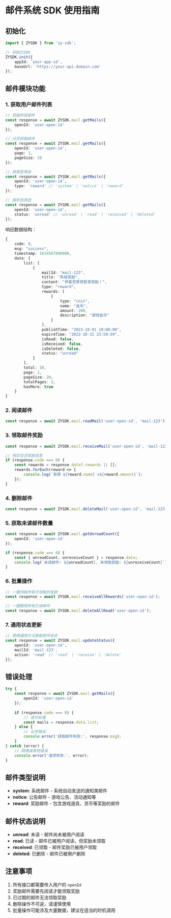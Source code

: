 # 邮件系统 SDK 使用指南

## 初始化

```typescript
import { ZYSDK } from 'zy-sdk';

// 初始化SDK
ZYSDK.init({
    appId: 'your-app-id',
    baseUrl: 'https://your-api-domain.com'
});
```

## 邮件模块功能

### 1. 获取用户邮件列表

```typescript
// 获取所有邮件
const response = await ZYSDK.mail.getMails({
    openId: 'user-open-id'
});

// 分页获取邮件
const response = await ZYSDK.mail.getMails({
    openId: 'user-open-id',
    page: 1,
    pageSize: 20
});

// 按类型筛选
const response = await ZYSDK.mail.getMails({
    openId: 'user-open-id',
    type: 'reward' // 'system' | 'notice' | 'reward'
});

// 按状态筛选
const response = await ZYSDK.mail.getMails({
    openId: 'user-open-id',
    status: 'unread' // 'unread' | 'read' | 'received' | 'deleted'
});
```

响应数据结构：
```typescript
{
    code: 0,
    msg: "success",
    timestamp: 1634567890000,
    data: {
        list: [
            {
                mailId: "mail-123",
                title: "系统奖励",
                content: "恭喜您获得登录奖励！",
                type: "reward",
                rewards: [
                    {
                        type: "coin",
                        name: "金币",
                        amount: 100,
                        description: "游戏金币"
                    }
                ],
                publishTime: "2023-10-01 10:00:00",
                expireTime: "2023-10-31 23:59:59",
                isRead: false,
                isReceived: false,
                isDeleted: false,
                status: "unread"
            }
        ],
        total: 50,
        page: 1,
        pageSize: 20,
        totalPages: 3,
        hasMore: true
    }
}
```

### 2. 阅读邮件

```typescript
const response = await ZYSDK.mail.readMail('user-open-id', 'mail-123');
```

### 3. 领取邮件奖励

```typescript
const response = await ZYSDK.mail.receiveMail('user-open-id', 'mail-123');

// 响应包含奖励信息
if (response.code === 0) {
    const rewards = response.data?.rewards || [];
    rewards.forEach(reward => {
        console.log(`获得 ${reward.name} x${reward.amount}`);
    });
}
```

### 4. 删除邮件

```typescript
const response = await ZYSDK.mail.deleteMail('user-open-id', 'mail-123');
```

### 5. 获取未读邮件数量

```typescript
const response = await ZYSDK.mail.getUnreadCount({
    openId: 'user-open-id'
});

if (response.code === 0) {
    const { unreadCount, unreceiveCount } = response.data;
    console.log(`未读邮件: ${unreadCount}, 未领取奖励: ${unreceiveCount}`);
}
```

### 6. 批量操作

```typescript
// 一键领取所有可领取的奖励
const response = await ZYSDK.mail.receiveAllRewards('user-open-id');

// 一键删除所有已读邮件
const response = await ZYSDK.mail.deleteAllRead('user-open-id');
```

### 7. 通用状态更新

```typescript
// 使用通用方法更新邮件状态
const response = await ZYSDK.mail.updateStatus({
    openId: 'user-open-id',
    mailId: 'mail-123',
    action: 'read' // 'read' | 'receive' | 'delete'
});
```

## 错误处理

```typescript
try {
    const response = await ZYSDK.mail.getMails({
        openId: 'user-open-id'
    });
    
    if (response.code === 0) {
        // 成功处理
        const mails = response.data.list;
    } else {
        // 业务错误
        console.error('获取邮件失败:', response.msg);
    }
} catch (error) {
    // 网络或其他错误
    console.error('请求失败:', error);
}
```

## 邮件类型说明

- **system**: 系统邮件 - 系统自动发送的通知类邮件
- **notice**: 公告邮件 - 游戏公告、活动通知等
- **reward**: 奖励邮件 - 包含游戏道具、货币等奖励的邮件

## 邮件状态说明

- **unread**: 未读 - 邮件尚未被用户阅读
- **read**: 已读 - 邮件已被用户阅读，但奖励未领取
- **received**: 已领取 - 邮件奖励已被用户领取
- **deleted**: 已删除 - 邮件已被用户删除

## 注意事项

1. 所有接口都需要传入用户的 `openId`
2. 奖励邮件需要先阅读才能领取奖励
3. 已过期的邮件无法领取奖励
4. 删除操作不可逆，请谨慎使用
5. 批量操作可能涉及大量数据，建议在适当的时机调用 